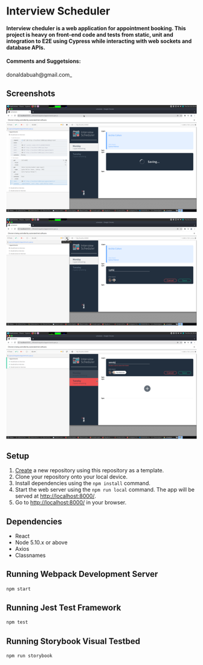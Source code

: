 # Interview Scheduler
#### Interview cheduler is a web application for appointment booking. This project is heavy on front-end code and tests from static, unit and integration to E2E using Cypress while interacting with web sockets and database APIs. 

#### Comments and Suggetsions:
donaldabuah@gmail.com_


## Screenshots
![Appointment Form on axios call](https://github.com/simplyDonald/scheduler/blob/master/docs/Saving-axios-call.png)

![Appointment Form ](https://github.com/simplyDonald/scheduler/blob/master/docs/appointment-form.png)

![Form validation](https://github.com/simplyDonald/scheduler/blob/master/docs/form-validation1.png)

## Setup
1. [Create](https://docs.github.com/en/repositories/creating-and-managing-repositories/creating-a-repository-from-a-template) a new repository using this repository as a template.
2. Clone your repository onto your local device.
3. Install dependencies using the `npm install` command.
3. Start the web server using the `npm run local` command. The app will be served at <http://localhost:8000/>.
4. Go to <http://localhost:8000/> in your browser.

## Dependencies

- React
- Node 5.10.x or above
- Axios
- Classnames


## Running Webpack Development Server

```sh
npm start
```

## Running Jest Test Framework

```sh
npm test
```

## Running Storybook Visual Testbed

```sh
npm run storybook
```



